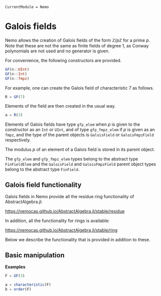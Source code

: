 ```@meta
CurrentModule = Nemo
```

# Galois fields

Nemo allows the creation of Galois fields of the form $\mathbb{Z}/p\mathbb{Z}$ for a
prime $p$. Note that these are not the same as finite fields of degree 1, as Conway
polynomials are not used and no generator is given.

For convenience, the following constructors are provided.

```julia
GF(n::UInt)
GF(n::Int)
GF(n::fmpz)
```

For example, one can create the Galois field of characteristic $7$ as follows.

```julia
R = GF(7)
```

Elements of the field are then created in the usual way.

```julia
a = R(3)
```

Elements of Galois fields have type `gfp_elem` when $p$ is given to the
constructor as an `Int` or `UInt`, and of type `gfp_fmpz_elem` if $p$ is
given as an `fmpz`, and the type of the parent objects is
`GaloisField` or `GaloisFmpzField` respectively.

The modulus $p$ of an element of a Galois field is stored in its parent object.

The `gfp_elem` and `gfp_fmpz_elem` types belong to the abstract type
`FinFieldElem` and the `GaloisField` and `GaloisFmpzField` parent object types
belong to the abstract type `FinField`.

## Galois field functionality

Galois fields in Nemo provide all the residue ring functionality of AbstractAlgebra.jl:

<https://nemocas.github.io/AbstractAlgebra.jl/stable/residue>

In addition, all the functionality for rings is available:

<https://nemocas.github.io/AbstractAlgebra.jl/stable/ring>

Below we describe the functionality that is provided in addition to these.

## Basic manipulation

**Examples**

```julia
F = GF(3)

a = characteristic(F)
b = order(F)
```
